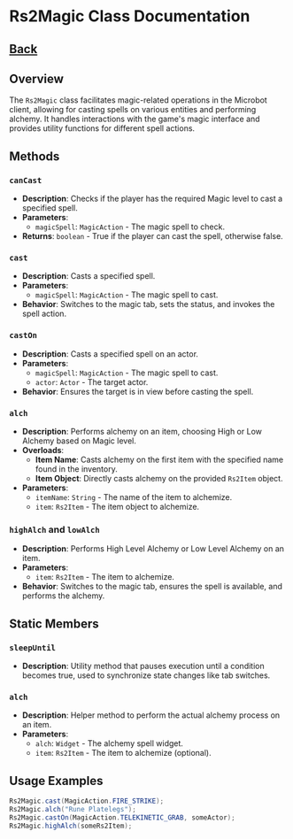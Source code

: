 # Rs2Magic Class Documentation
## [Back](development.md)
## Overview
The `Rs2Magic` class facilitates magic-related operations in the Microbot client, allowing for casting spells on various entities and performing alchemy. It handles interactions with the game's magic interface and provides utility functions for different spell actions.

## Methods

### `canCast`
- **Description**: Checks if the player has the required Magic level to cast a specified spell.
- **Parameters**:
    - `magicSpell`: `MagicAction` - The magic spell to check.
- **Returns**: `boolean` - True if the player can cast the spell, otherwise false.

### `cast`
- **Description**: Casts a specified spell.
- **Parameters**:
    - `magicSpell`: `MagicAction` - The magic spell to cast.
- **Behavior**: Switches to the magic tab, sets the status, and invokes the spell action.

### `castOn`
- **Description**: Casts a specified spell on an actor.
- **Parameters**:
    - `magicSpell`: `MagicAction` - The magic spell to cast.
    - `actor`: `Actor` - The target actor.
- **Behavior**: Ensures the target is in view before casting the spell.

### `alch`
- **Description**: Performs alchemy on an item, choosing High or Low Alchemy based on Magic level.
- **Overloads**:
    - **Item Name**: Casts alchemy on the first item with the specified name found in the inventory.
    - **Item Object**: Directly casts alchemy on the provided `Rs2Item` object.
- **Parameters**:
    - `itemName`: `String` - The name of the item to alchemize.
    - `item`: `Rs2Item` - The item object to alchemize.

### `highAlch` and `lowAlch`
- **Description**: Performs High Level Alchemy or Low Level Alchemy on an item.
- **Parameters**:
    - `item`: `Rs2Item` - The item to alchemize.
- **Behavior**: Switches to the magic tab, ensures the spell is available, and performs the alchemy.

## Static Members

### `sleepUntil`
- **Description**: Utility method that pauses execution until a condition becomes true, used to synchronize state changes like tab switches.

### `alch`
- **Description**: Helper method to perform the actual alchemy process on an item.
- **Parameters**:
    - `alch`: `Widget` - The alchemy spell widget.
    - `item`: `Rs2Item` - The item to alchemize (optional).

## Usage Examples

```java
Rs2Magic.cast(MagicAction.FIRE_STRIKE);
Rs2Magic.alch("Rune Platelegs");
Rs2Magic.castOn(MagicAction.TELEKINETIC_GRAB, someActor);
Rs2Magic.highAlch(someRs2Item);
